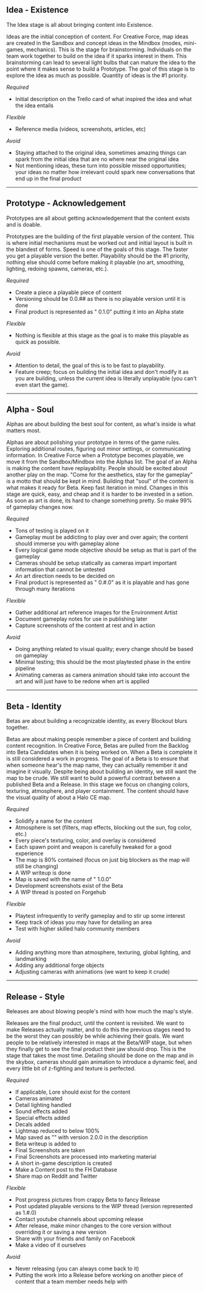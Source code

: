 Idea - Existence
---

The Idea stage is all about bringing content into Existence.

Ideas are the initial conception of content. For Creative Force, map ideas are created in the Sandbox and concept ideas in the Mindbox (modes, mini-games, mechanics). This is the stage for brainstorming. Individuals on the team work together to build on the idea if it sparks interest in them. This brainstorming can lead to several light bulbs that can mature the idea to the point where it makes sense to build a Prototype. The goal of this stage is to explore the idea as much as possible. Quantity of ideas is the #1 priority.

_Required_
 - Initial description on the Trello card of what inspired the idea and what the idea entails

_Flexible_
 - Reference media (videos, screenshots, articles, etc)

_Avoid_
 - Staying attached to the original idea, sometimes amazing things can spark from the initial idea that are no where near the original idea
 - Not mentioning ideas, these turn into possible missed opportunities; your ideas no matter how irrelevant could spark new conversations that end up in the final product


---

Prototype - Acknowledgement
---

Prototypes are all about getting acknowledgement that the content exists and is doable.

Prototypes are the building of the first playable version of the content. This is where initial mechanisms must be worked out and initial layout is built in the blandest of forms. Speed is one of the goals of this stage. The faster you get a playable version the better. Playability should be the #1 priority, nothing else should come before making it playable (no art, smoothing, lighting, redoing spawns, cameras, etc.).

_Required_
 - Create a piece a playable piece of content
 - Versioning should be 0.0.## as there is no playable version until it is done
 - Final product is represented as "<Content Name> 0.1.0" putting it into an Alpha state

_Flexible_
 - Nothing is flexible at this stage as the goal is to make this playable as quick as possible.

_Avoid_
 - Attention to detail, the goal of this is to be fast to playability.
 - Feature creep; focus on building the initial idea and don't modify it as you are building, unless the current idea is literally unplayable (you can't even start the game).


---

Alpha - Soul
---

Alphas are about building the best soul for content, as what's inside is what matters most.

Alphas are about polishing your prototype in terms of the game rules. Exploring additional routes, figuring out minor settings, or communicating information. In Creative Force when a Prototype becomes playable, we move it from the Sandbox/Mindbox into the Alphas list. The goal of an Alpha is making the content have replayability. People should be excited about another play on the map. "Come for the aesthetics, stay for the gameplay" is a motto that should be kept in mind. Building that "soul" of the content is what makes it ready for Beta. Keep fast iteration in mind. Changes in this stage are quick, easy, and cheap and it is harder to be invested in a setion. As soon as art is done, its hard to change something pretty. So make 99% of gameplay changes now.

_Required_
 - Tons of testing is played on it
 - Gameplay must be addicting to play over and over again; the content should immerse you with gameplay alone
 - Every logical game mode objective should be setup as that is part of the gameplay
 - Cameras should be setup statically as cameras impart important information that cannot be untested
 - An art direction needs to be decided on
 - Final product is represented as "<Content Name> 0.#.0" as it is playable and has gone through many iterations

_Flexible_
 - Gather additional art reference images for the Environment Artist
 - Document gameplay notes for use in publishing later
 - Capture screenshots of the content at rest and in action

_Avoid_
 - Doing anything related to visual quality; every change should be based on gameplay
 - Minimal testing; this should be the most playtested phase in the entire pipeline
 - Animating cameras as camera animation should take into account the art and will just have to be redone when art is applied


---

Beta - Identity
---

Betas are about building a recognizable identity, as every Blockout blurs together.

Betas are about making people remember a piece of content and building content recognition. In Creative Force, Betas are pulled from the Backlog into Beta Candidates when it is being worked on. When a Beta is complete it is still considered a work in progress. The goal of a Beta is to ensure that when someone hear's the map name, they can actually remember it and imagine it visually. Despite being about building an identity, we still want the map to be crude. We still want to build a powerful contrast between a published Beta and a Release. In this stage we focus on changing colors, texturing, atmosphere, and player containment. The content should have the visual quality of about a Halo CE map.

_Required_
 - Solidify a name for the content
 - Atmosphere is set (filters, map effects, blocking out the sun, fog color, etc.)
 - Every piece's texturing, color, and overlay is considered
 - Each spawn point and weapon is carefully tweaked for a good experience
 - The map is 80% contained (focus on just big blockers as the map will still be changing)
 - A WIP writeup is done
 - Map is saved with the name of "<Content Name> 1.0.0"
 - Development screenshots exist of the Beta
 - A WIP thread is posted on Forgehub

_Flexible_
 - Playtest infrequently to verify gameplay and to stir up some interest
 - Keep track of ideas you may have for detailing an area
 - Test with higher skilled halo community members

_Avoid_
 - Adding anything more than atmosphere, texturing, global lighting, and landmarking
 - Adding any additional forge objects
 - Adjusting cameras with animations (we want to keep it crude)


---

Release - Style
---

Releases are about blowing people's mind with how much the map's style.

Releases are the final product, until the content is revisited. We want to make Releases actually matter, and to do this the previous stages need to be the worst they can possibly be while achieving their goals. We want people to be relatively interested in maps at the Beta/WIP stage, but when they finally get to see the final product their jaw should drop. This is the stage that takes the most time. Detailing should be done on the map and in the skybox, cameras should gain animation to introduce a dynamic feel, and every little bit of z-fighting and texture is perfected.

_Required_
 - If applicable, Lore should exist for the content
 - Cameras animated
 - Detail lighting handled
 - Sound effects added
 - Special effects added
 - Decals added
 - Lightmap reduced to below 100%
 - Map saved as "<Content Name>" with version 2.0.0 in the description
 - Beta writeup is added to
 - Final Screenshots are taken
 - Final Screenshots are processed into marketing material
 - A short in-game description is created
 - Make a Content post to the FH Database
 - Share map on Reddit and Twitter

_Flexible_
 - Post progress pictures from crappy Beta to fancy Release
 - Post updated playable versions to the WIP thread (version represented as 1.#.0)
 - Contact youtube channels about upcoming release
 - After release, make minor changes to the core version without overriding it or saving a new version
 - Share with your friends and family on Facebook
 - Make a video of it ourselves

_Avoid_
 - Never releasing (you can always come back to it)
 - Putting the work into a Release before working on another piece of content that a team member needs help with
